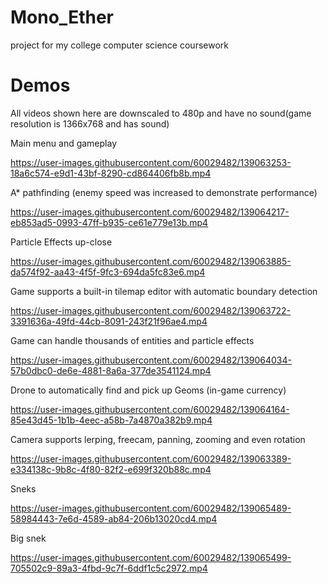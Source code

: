 # Mono_Ether
project for my college computer science coursework

# Demos
All videos shown here are downscaled to 480p and have no sound(game resolution is 1366x768 and has sound)

Main menu and gameplay

https://user-images.githubusercontent.com/60029482/139063253-18a6c574-e9d1-43bf-8290-cd864406fb8b.mp4

A* pathfinding (enemy speed was increased to demonstrate performance)

https://user-images.githubusercontent.com/60029482/139064217-eb853ad5-0993-47ff-b935-ce61e779e13b.mp4

Particle Effects up-close

https://user-images.githubusercontent.com/60029482/139063885-da574f92-aa43-4f5f-9fc3-694da5fc83e6.mp4

Game supports a built-in tilemap editor with automatic boundary detection

https://user-images.githubusercontent.com/60029482/139063722-3391636a-49fd-44cb-8091-243f21f96ae4.mp4

Game can handle thousands of entities and particle effects

https://user-images.githubusercontent.com/60029482/139064034-57b0dbc0-de6e-4881-8a6a-377de3541124.mp4

Drone to automatically find and pick up Geoms (in-game currency)

https://user-images.githubusercontent.com/60029482/139064164-85e43d45-1b1b-4eec-a58b-7a4870a382b9.mp4

Camera supports lerping, freecam, panning, zooming and even rotation

https://user-images.githubusercontent.com/60029482/139063389-e334138c-9b8c-4f80-82f2-e699f320b88c.mp4

Sneks

https://user-images.githubusercontent.com/60029482/139065489-58984443-7e6d-4589-ab84-206b13020cd4.mp4

Big snek

https://user-images.githubusercontent.com/60029482/139065499-705502c9-89a3-4fbd-9c7f-6ddf1c5c2972.mp4
